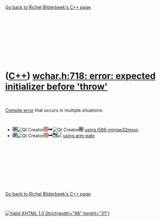

[Go back to Richel Bilderbeek's C++ page](Cpp.htm).

 

 

 

 

 

([C++](Cpp.htm)) [wchar.h:718: error: expected initializer before 'throw'](CppCompileErrorWcharHexpectedInitializerBeforeThrow.htm)
===================================================================================================================================

 

[Compile error](CppCompileError.htm) that occurs in multiple situations:

 

-   ![Boost](PicBoost.png)![Qt
    Creator](PicQtCreator.png)![Ubuntu](PicUbuntu.png)![to](PicTo.png)![Qt
    Creator](PicQtCreator.png)![Windows](PicWindows.png) [using
    i586-mingw32msvc](CppCompileErrorWcharHexpectedInitializerBeforeThrowI586-mingw32msvc.htm)
-   ![Boost](PicBoost.png)![Qt
    Creator](PicQtCreator.png)![Ubuntu](PicUbuntu.png)![to](PicTo.png)![NDS](PicNds.png)![
    ](PicSpacer.png) [using
    arm-eabi](CppCompileErrorWcharHexpectedInitializerBeforeThrowArm-eabi.htm)

 

 

 

 

 

[Go back to Richel Bilderbeek's C++ page](Cpp.htm).



 

[![Valid XHTML 1.0 Strict](valid-xhtml10.png){width="88"
height="31"}](http://validator.w3.org/check?uri=referer)
